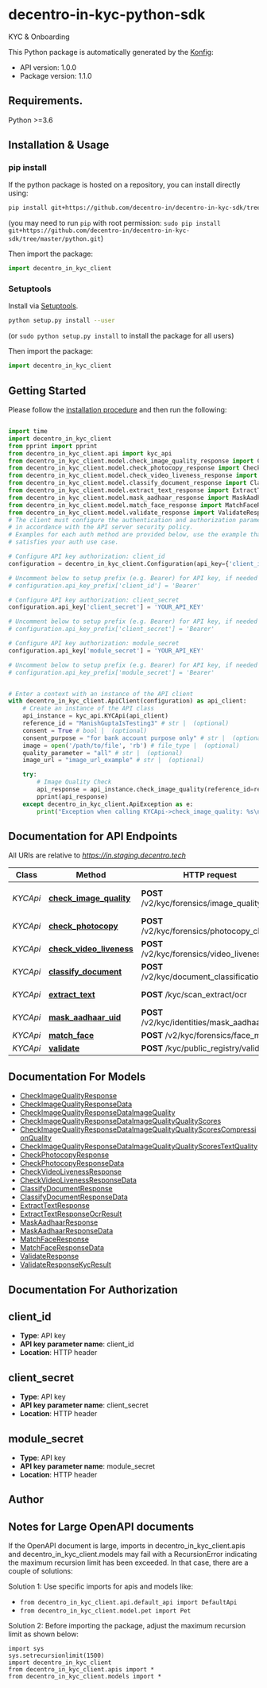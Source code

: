# decentro-in-kyc-python-sdk
KYC & Onboarding

This Python package is automatically generated by the [Konfig](https://konfigthis.com):

- API version: 1.0.0
- Package version: 1.1.0

## Requirements.

Python >=3.6

## Installation & Usage
### pip install

If the python package is hosted on a repository, you can install directly using:

```sh
pip install git+https://github.com/decentro-in/decentro-in-kyc-sdk/tree/master/python.git
```
(you may need to run `pip` with root permission: `sudo pip install git+https://github.com/decentro-in/decentro-in-kyc-sdk/tree/master/python.git`)

Then import the package:
```python
import decentro_in_kyc_client
```

### Setuptools

Install via [Setuptools](http://pypi.python.org/pypi/setuptools).

```sh
python setup.py install --user
```
(or `sudo python setup.py install` to install the package for all users)

Then import the package:
```python
import decentro_in_kyc_client
```

## Getting Started

Please follow the [installation procedure](#installation--usage) and then run the following:

```python

import time
import decentro_in_kyc_client
from pprint import pprint
from decentro_in_kyc_client.api import kyc_api
from decentro_in_kyc_client.model.check_image_quality_response import CheckImageQualityResponse
from decentro_in_kyc_client.model.check_photocopy_response import CheckPhotocopyResponse
from decentro_in_kyc_client.model.check_video_liveness_response import CheckVideoLivenessResponse
from decentro_in_kyc_client.model.classify_document_response import ClassifyDocumentResponse
from decentro_in_kyc_client.model.extract_text_response import ExtractTextResponse
from decentro_in_kyc_client.model.mask_aadhaar_response import MaskAadhaarResponse
from decentro_in_kyc_client.model.match_face_response import MatchFaceResponse
from decentro_in_kyc_client.model.validate_response import ValidateResponse
# The client must configure the authentication and authorization parameters
# in accordance with the API server security policy.
# Examples for each auth method are provided below, use the example that
# satisfies your auth use case.

# Configure API key authorization: client_id
configuration = decentro_in_kyc_client.Configuration(api_key={'client_id': 'YOUR_API_KEY'})

# Uncomment below to setup prefix (e.g. Bearer) for API key, if needed
# configuration.api_key_prefix['client_id'] = 'Bearer'

# Configure API key authorization: client_secret
configuration.api_key['client_secret'] = 'YOUR_API_KEY'

# Uncomment below to setup prefix (e.g. Bearer) for API key, if needed
# configuration.api_key_prefix['client_secret'] = 'Bearer'

# Configure API key authorization: module_secret
configuration.api_key['module_secret'] = 'YOUR_API_KEY'

# Uncomment below to setup prefix (e.g. Bearer) for API key, if needed
# configuration.api_key_prefix['module_secret'] = 'Bearer'


# Enter a context with an instance of the API client
with decentro_in_kyc_client.ApiClient(configuration) as api_client:
    # Create an instance of the API class
    api_instance = kyc_api.KYCApi(api_client)
    reference_id = "ManishGuptaIsTesting3" # str |  (optional)
    consent = True # bool |  (optional)
    consent_purpose = "for bank account purpose only" # str |  (optional)
    image = open('/path/to/file', 'rb') # file_type |  (optional)
    quality_parameter = "all" # str |  (optional)
    image_url = "image_url_example" # str |  (optional)

    try:
        # Image Quality Check
        api_response = api_instance.check_image_quality(reference_id=reference_id, consent=consent, consent_purpose=consent_purpose, image=image, quality_parameter=quality_parameter, image_url=image_url)
        pprint(api_response)
    except decentro_in_kyc_client.ApiException as e:
        print("Exception when calling KYCApi->check_image_quality: %s\n" % e)
```

## Documentation for API Endpoints

All URIs are relative to *https://in.staging.decentro.tech*

Class | Method | HTTP request | Description
------------ | ------------- | ------------- | -------------
*KYCApi* | [**check_image_quality**](docs/KYCApi.md#check_image_quality) | **POST** /v2/kyc/forensics/image_quality | Image Quality Check
*KYCApi* | [**check_photocopy**](docs/KYCApi.md#check_photocopy) | **POST** /v2/kyc/forensics/photocopy_check | Photocopy Check
*KYCApi* | [**check_video_liveness**](docs/KYCApi.md#check_video_liveness) | **POST** /v2/kyc/forensics/video_liveness | Liveness Check
*KYCApi* | [**classify_document**](docs/KYCApi.md#classify_document) | **POST** /v2/kyc/document_classification | ID Classification
*KYCApi* | [**extract_text**](docs/KYCApi.md#extract_text) | **POST** /kyc/scan_extract/ocr | Scan &amp; Extract
*KYCApi* | [**mask_aadhaar_uid**](docs/KYCApi.md#mask_aadhaar_uid) | **POST** /v2/kyc/identities/mask_aadhaar_uid | Aadhaar Masking
*KYCApi* | [**match_face**](docs/KYCApi.md#match_face) | **POST** /v2/kyc/forensics/face_match | Face Match
*KYCApi* | [**validate**](docs/KYCApi.md#validate) | **POST** /kyc/public_registry/validate | Validate


## Documentation For Models

 - [CheckImageQualityResponse](docs/CheckImageQualityResponse.md)
 - [CheckImageQualityResponseData](docs/CheckImageQualityResponseData.md)
 - [CheckImageQualityResponseDataImageQuality](docs/CheckImageQualityResponseDataImageQuality.md)
 - [CheckImageQualityResponseDataImageQualityQualityScores](docs/CheckImageQualityResponseDataImageQualityQualityScores.md)
 - [CheckImageQualityResponseDataImageQualityQualityScoresCompressionQuality](docs/CheckImageQualityResponseDataImageQualityQualityScoresCompressionQuality.md)
 - [CheckImageQualityResponseDataImageQualityQualityScoresTextQuality](docs/CheckImageQualityResponseDataImageQualityQualityScoresTextQuality.md)
 - [CheckPhotocopyResponse](docs/CheckPhotocopyResponse.md)
 - [CheckPhotocopyResponseData](docs/CheckPhotocopyResponseData.md)
 - [CheckVideoLivenessResponse](docs/CheckVideoLivenessResponse.md)
 - [CheckVideoLivenessResponseData](docs/CheckVideoLivenessResponseData.md)
 - [ClassifyDocumentResponse](docs/ClassifyDocumentResponse.md)
 - [ClassifyDocumentResponseData](docs/ClassifyDocumentResponseData.md)
 - [ExtractTextResponse](docs/ExtractTextResponse.md)
 - [ExtractTextResponseOcrResult](docs/ExtractTextResponseOcrResult.md)
 - [MaskAadhaarResponse](docs/MaskAadhaarResponse.md)
 - [MaskAadhaarResponseData](docs/MaskAadhaarResponseData.md)
 - [MatchFaceResponse](docs/MatchFaceResponse.md)
 - [MatchFaceResponseData](docs/MatchFaceResponseData.md)
 - [ValidateResponse](docs/ValidateResponse.md)
 - [ValidateResponseKycResult](docs/ValidateResponseKycResult.md)


## Documentation For Authorization


## client_id

- **Type**: API key
- **API key parameter name**: client_id
- **Location**: HTTP header


## client_secret

- **Type**: API key
- **API key parameter name**: client_secret
- **Location**: HTTP header


## module_secret

- **Type**: API key
- **API key parameter name**: module_secret
- **Location**: HTTP header


## Author




## Notes for Large OpenAPI documents
If the OpenAPI document is large, imports in decentro_in_kyc_client.apis and decentro_in_kyc_client.models may fail with a
RecursionError indicating the maximum recursion limit has been exceeded. In that case, there are a couple of solutions:

Solution 1:
Use specific imports for apis and models like:
- `from decentro_in_kyc_client.api.default_api import DefaultApi`
- `from decentro_in_kyc_client.model.pet import Pet`

Solution 2:
Before importing the package, adjust the maximum recursion limit as shown below:
```
import sys
sys.setrecursionlimit(1500)
import decentro_in_kyc_client
from decentro_in_kyc_client.apis import *
from decentro_in_kyc_client.models import *
```

